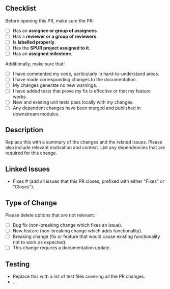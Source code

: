 ## Checklist
Before opening this PR, make sure the PR:
- [ ] Has an **assignee or group of assignees**.
- [ ] Has a **reviewer or a group of reviewers**.
- [ ] Is **labelled properly**.
- [ ] Has the **SPUR project assigned to it**.
- [ ] Has an **assigned milestone**.

Additionally, make sure that:
- [ ] I have commented my code, particularly in hard-to-understand areas.
- [ ] I have made corresponding changes to the documentation.
- [ ] My changes generate no new warnings.
- [ ] I have added tests that prove my fix is effective or that my feature works.
- [ ] New and existing unit tests pass locally with my changes.
- [ ] Any dependent changes have been merged and published in downstream modules.

## Description
Replace this with a summary of the changes and the related issues. Please also include relevant motivation and context. List any dependencies that are required for this change.

## Linked Issues
- Fixes # (add all issues that this PR closes, prefixed with either "Fixes" or "Closes").

## Type of Change
Please delete options that are not relevant:
- [ ] Bug fix (non-breaking change which fixes an issue).
- [ ] New feature (non-breaking change which adds functionality).
- [ ] Breaking change (fix or feature that would cause existing functionality not to work as expected).
- [ ] This change requires a documentation update.

## Testing
- Replace this with a list of test files covering all the PR changes.
- ...
